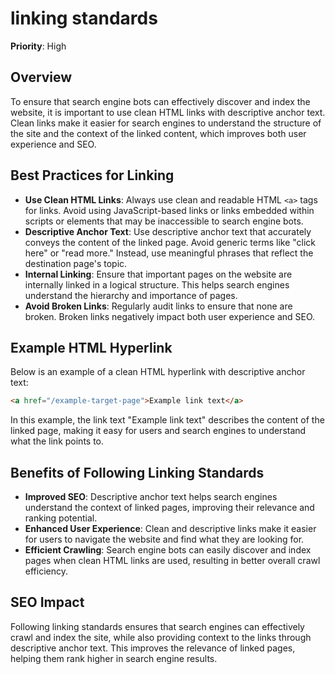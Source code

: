 
# linking standards

**Priority**: High

## Overview

To ensure that search engine bots can effectively discover and index the website, it is important to use clean HTML links with descriptive anchor text. Clean links make it easier for search engines to understand the structure of the site and the context of the linked content, which improves both user experience and SEO.

## Best Practices for Linking

- **Use Clean HTML Links**: Always use clean and readable HTML `<a>` tags for links. Avoid using JavaScript-based links or links embedded within scripts or elements that may be inaccessible to search engine bots.
- **Descriptive Anchor Text**: Use descriptive anchor text that accurately conveys the content of the linked page. Avoid generic terms like "click here" or "read more." Instead, use meaningful phrases that reflect the destination page's topic.
- **Internal Linking**: Ensure that important pages on the website are internally linked in a logical structure. This helps search engines understand the hierarchy and importance of pages.
- **Avoid Broken Links**: Regularly audit links to ensure that none are broken. Broken links negatively impact both user experience and SEO.

## Example HTML Hyperlink

Below is an example of a clean HTML hyperlink with descriptive anchor text:

```html
<a href="/example-target-page">Example link text</a>
```

In this example, the link text "Example link text" describes the content of the linked page, making it easy for users and search engines to understand what the link points to.

## Benefits of Following Linking Standards

- **Improved SEO**: Descriptive anchor text helps search engines understand the context of linked pages, improving their relevance and ranking potential.
- **Enhanced User Experience**: Clean and descriptive links make it easier for users to navigate the website and find what they are looking for.
- **Efficient Crawling**: Search engine bots can easily discover and index pages when clean HTML links are used, resulting in better overall crawl efficiency.

## SEO Impact

Following linking standards ensures that search engines can effectively crawl and index the site, while also providing context to the links through descriptive anchor text. This improves the relevance of linked pages, helping them rank higher in search engine results.

